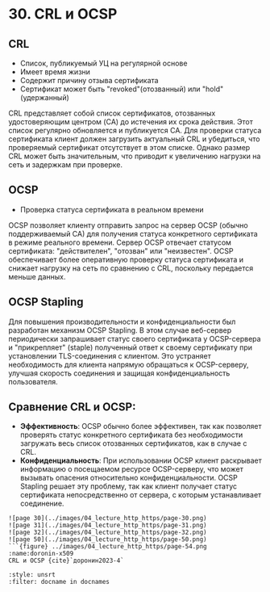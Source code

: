 # 30. CRL и OCSP

## CRL

- Список, публикуемый УЦ на регулярной основе
- Имеет время жизни
- Содержит причину отзыва сертификата
- Сертификат может быть "revoked"(отозванный) или "hold"(удержанный)

CRL представляет собой список сертификатов, отозванных удостоверяющим центром (CA) до истечения их срока действия. Этот список регулярно обновляется и публикуется CA. Для проверки статуса сертификата клиент должен загрузить актуальный CRL и убедиться, что проверяемый сертификат отсутствует в этом списке. Однако размер CRL может быть значительным, что приводит к увеличению нагрузки на сеть и задержкам при проверке.

## OCSP

- Проверка статуса сертификата в реальном времени

OCSP позволяет клиенту отправить запрос на сервер OCSP (обычно поддерживаемый CA) для получения статуса конкретного сертификата в режиме реального времени. Сервер OCSP отвечает статусом сертификата: "действителен", "отозван" или "неизвестен". OCSP обеспечивает более оперативную проверку статуса сертификата и снижает нагрузку на сеть по сравнению с CRL, поскольку передается меньше данных. 

## OCSP Stapling

Для повышения производительности и конфиденциальности был разработан механизм OCSP Stapling. В этом случае веб-сервер периодически запрашивает статус своего сертификата у OCSP-сервера и "прикрепляет" (staple) полученный ответ к своему сертификату при установлении TLS-соединения с клиентом. Это устраняет необходимость для клиента напрямую обращаться к OCSP-серверу, улучшая скорость соединения и защищая конфиденциальность пользователя. 

## Сравнение CRL и OCSP:

- **Эффективность**: OCSP обычно более эффективен, так как позволяет проверять статус конкретного сертификата без необходимости загружать весь список отозванных сертификатов, как в случае с CRL.
- **Конфиденциальность**: При использовании OCSP клиент раскрывает информацию о посещаемом ресурсе OCSP-серверу, что может вызывать опасения относительно конфиденциальности. OCSP Stapling решает эту проблему, так как клиент получает статус сертификата непосредственно от сервера, с которым устанавливает соединение.

```{dropdown} Доронин, 2023, раздел 4
![page 30](../images/04_lecture_http_https/page-30.png)
![page 31](../images/04_lecture_http_https/page-31.png)
![page 32](../images/04_lecture_http_https/page-32.png)
![page 50](../images/04_lecture_http_https/page-50.png)
```{figure} ../images/04_lecture_http_https/page-54.png
:name:doronin-x509
CRL и OCSP {cite}`доронин2023-4`
```

```{bibliography}
:style: unsrt
:filter: docname in docnames
```